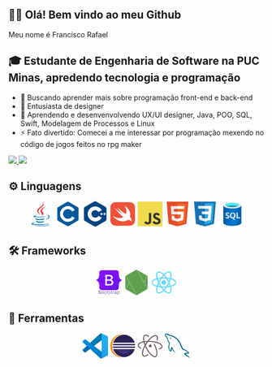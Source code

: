 ## 👋🏼 Olá! Bem vindo ao meu Github 

Meu nome é Francisco Rafael

## 🎓 Estudante de Engenharia de Software na PUC Minas, apredendo tecnologia e programação


- 🔭 Buscando aprender mais sobre programação front-end e back-end
- 🎨 Entusiasta de designer
- 🌱 Aprendendo e desenvenvolvendo UX/UI designer, Java, POO, SQL, Swift, Modelagem de Processos e Linux 
- ⚡ Fato divertido: Comecei a me interessar por programação mexendo no código de jogos feitos no rpg maker

<div>
  <a href="https://github.com/CiscoRafael">
    <img height="180em" src="https://github-readme-stats.vercel.app/api?username=CiscoRafael&show_icons=true&theme=synthwave&include_all_commits=true"/>
    <img height="160em" src="https://github-readme-stats.vercel.app/api/top-langs/?username=CiscoRafael&layout=compact&langs_count=16&theme=synthwave"/>
  </a>
</div>

## ⚙️ Linguagens

<div align="center">
  <img src="https://github.com/devicons/devicon/blob/master/icons/java/java-original.svg" alt="Java" title="Java" height="50">
  <img src="https://github.com/devicons/devicon/blob/master/icons/c/c-plain.svg" alt="C" title="C" height="50">
  <img src="https://github.com/devicons/devicon/blob/master/icons/cplusplus/cplusplus-plain.svg" alt="C++" title="C++" height="50">
  <img src="https://github.com/devicons/devicon/blob/master/icons/swift/swift-original.svg" alt="Swift" title="Swift" height="50">
  <img src="https://github.com/devicons/devicon/blob/master/icons/javascript/javascript-original.svg" alt="JavaScript" title="JavaScript" height="50">
  <img src="https://github.com/devicons/devicon/blob/master/icons/html5/html5-original.svg" alt="HTML" title="HTML" height="50">
  <img src="https://github.com/devicons/devicon/blob/master/icons/css3/css3-original.svg" alt="CSS" title="CSS" height="50">
  <img src="https://github.com/devicons/devicon/blob/master/icons/azuresqldatabase/azuresqldatabase-original.svg" alt="SQL" title="SQL" height="50">
</div>

## 🛠️ Frameworks

<div align="center">
  <img src="https://github.com/devicons/devicon/blob/master/icons/bootstrap/bootstrap-original-wordmark.svg" alt="Bootstrap" title="Bootstrap" height="50">
  <img src="https://github.com/devicons/devicon/blob/master/icons/nodejs/nodejs-plain.svg" alt="Node" title="Node" height="50">
  <img src="https://github.com/devicons/devicon/blob/master/icons/react/react-original.svg" alt="React" title="React" height="50">
</div>

## 🧰 Ferramentas

<div align="center">
  <img src="https://github.com/devicons/devicon/blob/master/icons/vscode/vscode-original.svg" alt="VS code" title="VS code" height="50">
  <img src="https://github.com/devicons/devicon/blob/master/icons/eclipse/eclipse-original.svg" alt="Eclipse" title="Eclipse" height="50">
  <img src="https://github.com/devicons/devicon/blob/master/icons/atom/atom-original.svg" alt="Atom" title="Atom" height="50">
  <img src="https://github.com/devicons/devicon/blob/master/icons/mysql/mysql-original.svg" alt="MySQL" title="MySQL" height="50">
</div>

